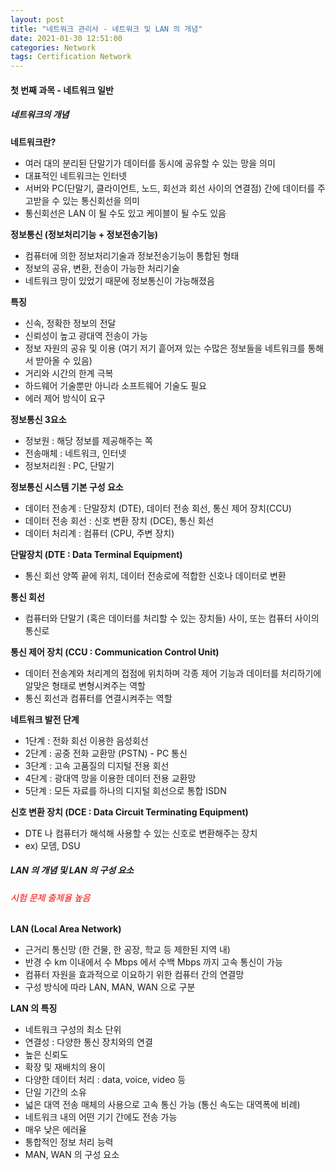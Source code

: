 ```yaml
---
layout: post
title: "네트워크 관리사 - 네트워크 및 LAN 의 개념"
date: 2021-01-30 12:51:00
categories: Network
tags: Certification Network
---
```


<h4>첫 번째 과목 - 네트워크 일반</h4>

<h5>네트워크의 개념</h5>

<b>네트워크란?</b>
- 여러 대의 분리된 단말기가 데이터를 동시에 공유할 수 있는 망을 의미
- 대표적인 네트워크는 인터넷
- 서버와 PC(단말기, 클라이언트, 노드, 회선과 회선 사이의 연결점) 간에 데이터를 주고받을 수 있는 통신회선을 의미
- 통신회선은 LAN 이 될 수도 있고 케이블이 될 수도 있음

<b>정보통신 (정보처리기능 + 정보전송기능)</b>
- 컴퓨터에 의한 정보처리기술과 정보전송기능이 통합된 형태
- 정보의 공유, 변환, 전송이 가능한 처리기술
- 네트워크 망이 있었기 때문에 정보통신이 가능해졌음

<b>특징</b>
- 신속, 정확한 정보의 전달
- 신뢰성이 높고 광대역 전송이 가능
- 정보 자원의 공유 및 이용 (여기 저기 흩어져 있는 수많은 정보들을 네트워크를 통해서 받아올 수 있음)
- 거리와 시간의 한계 극복
- 하드웨어 기술뿐만 아니라 소프트웨어 기술도 필요
- 에러 제어 방식이 요구

<b>정보통신 3요소</b>
- 정보원 : 해당 정보를 제공해주는 쪽
- 전송매체 : 네트워크, 인터넷
- 정보처리원 : PC, 단말기

<b>정보통신 시스템 기본 구성 요소</b>
- 데이터 전송계 : 단말장치 (DTE), 데이터 전송 회선, 통신 제어 장치(CCU)
- 데이터 전송 회선 : 신호 변환 장치 (DCE), 통신 회선
- 데이터 처리계 : 컴퓨터 (CPU, 주변 장치)

<b>단말장치 (DTE : Data Terminal Equipment)</b>
- 통신 회선 양쪽 끝에 위치, 데이터 전송로에 적합한 신호나 데이터로 변환

<b>통신 회선</b>
- 컴퓨터와 단말기 (혹은 데이터를 처리할 수 있는 장치들) 사이, 또는 컴퓨터 사이의 통신로

<b>통신 제어 장치 (CCU : Communication Control Unit)</b>
- 데이터 전송계와 처리계의 접점에 위치하며 각종 제어 기능과 데이터를 처리하기에 알맞은 형태로 변형시켜주는 역할
- 통신 회선과 컴퓨터를 연결시켜주는 역할

<b>네트워크 발전 단계</b>
- 1단계 : 전화 회선 이용한 음성회선
- 2단계 : 공중 전화 교환망 (PSTN) - PC 통신
- 3단계 : 고속 고품질의 디지털 전용 회선
- 4단계 : 광대역 망을 이용한 데이터 전용 교환망
- 5단계 : 모든 자료를 하나의 디지털 회선으로 통합 ISDN

<b>신호 변환 장치 (DCE : Data Circuit Terminating Equipment)</b>
- DTE 나 컴퓨터가 해석해 사용할 수 있는 신호로 변환해주는 장치
- ex) 모뎀, DSU
   
<h5>LAN 의 개념 및 LAN 의 구성 요소</h5>
<h6 style="color: red;">시험 문제 출제율 높음</h6>

<b>LAN (Local Area Network)</b>
- 근거리 통신망 (한 건물, 한 공장, 학교 등 제한된 지역 내)
- 반경 수 km 이내에서 수 Mbps 에서 수백 Mbps 까지 고속 통신이 가능
- 컴퓨터 자원을 효과적으로 이요하기 위한 컴퓨터 간의 연결망
- 구성 방식에 따라 LAN, MAN, WAN 으로 구분

<b>LAN 의 특징</b>
- 네트워크 구성의 최소 단위
- 연결성 : 다양한 통신 장치와의 연결
- 높은 신뢰도
- 확장 및 재배치의 용이
- 다양한 데이터 처리 : data, voice, video 등
- 단일 기간의 소유
- 넓은 대역 전송 매체의 사용으로 고속 통신 가능 (통신 속도는 대역폭에 비례)
- 네트워크 내의 어떤 기기 간에도 전송 가능
- 매우 낮은 에러율
- 통합적인 정보 처리 능력
- MAN, WAN 의 구성 요소